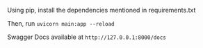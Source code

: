 Using pip, install the dependencies mentioned in requirements.txt

Then, run `uvicorn main:app --reload`

Swagger Docs available at `http://127.0.0.1:8000/docs`
